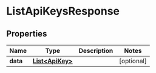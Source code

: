 

# ListApiKeysResponse


## Properties

| Name | Type | Description | Notes |
|------------ | ------------- | ------------- | -------------|
|**data** | [**List&lt;ApiKey&gt;**](ApiKey.md) |  |  [optional] |



